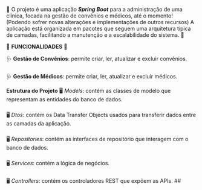 📌 O projeto é uma aplicação ***Spring Boot*** para a administração de uma clínica, focada na gestão de convênios e médicos, até o momento! (Podendo sofrer novas alterações e implementações de outros recursos) 
A aplicação está organizada em pacotes que seguem uma arquitetura típica de camadas, facilitando a manutenção e a escalabilidade do sistema. 📌

📜 **FUNCIONALIDADES** 📜

🩺 **Gestão de Convênios**: permite criar, ler, atualizar e excluir convênios. 
###
🩺 **Gestão de Médicos**: permite criar, ler, atualizar e excluir médicos.


**Estrutura do Projeto**
🖥️ *Models*: contém as classes de modelo que representam as entidades do banco de dados. 
###
🖥️ *Dtos*: contém os Data Transfer Objects usados para transferir dados entre as camadas da aplicação. 
###
🖥️ *Repositories*: contém as interfaces de repositório que interagem com o banco de dados. 
###
🖥️ *Services*: contém a lógica de negócios. 
###
🖥️ *Controllers*: contém os controladores REST que expõem as APIs. ##
